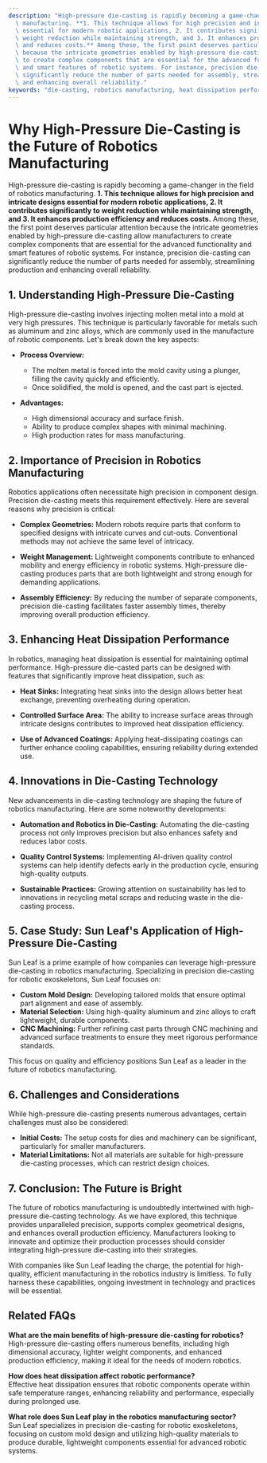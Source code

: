 ```yaml
---
description: "High-pressure die-casting is rapidly becoming a game-changer in the field of robotics\
  \ manufacturing. **1. This technique allows for high precision and intricate designs\
  \ essential for modern robotic applications, 2. It contributes significantly to\
  \ weight reduction while maintaining strength, and 3. It enhances production efficiency\
  \ and reduces costs.** Among these, the first point deserves particular attention\
  \ because the intricate geometries enabled by high-pressure die-casting allow manufacturers\
  \ to create complex components that are essential for the advanced functionality\
  \ and smart features of robotic systems. For instance, precision die-casting can\
  \ significantly reduce the number of parts needed for assembly, streamlining production\
  \ and enhancing overall reliability."
keywords: "die-casting, robotics manufacturing, heat dissipation performance, die casting process"
---
```

# Why High-Pressure Die-Casting is the Future of Robotics Manufacturing

High-pressure die-casting is rapidly becoming a game-changer in the field of robotics manufacturing. **1. This technique allows for high precision and intricate designs essential for modern robotic applications, 2. It contributes significantly to weight reduction while maintaining strength, and 3. It enhances production efficiency and reduces costs.** Among these, the first point deserves particular attention because the intricate geometries enabled by high-pressure die-casting allow manufacturers to create complex components that are essential for the advanced functionality and smart features of robotic systems. For instance, precision die-casting can significantly reduce the number of parts needed for assembly, streamlining production and enhancing overall reliability.

## **1. Understanding High-Pressure Die-Casting**

High-pressure die-casting involves injecting molten metal into a mold at very high pressures. This technique is particularly favorable for metals such as aluminum and zinc alloys, which are commonly used in the manufacture of robotic components. Let's break down the key aspects:

- **Process Overview:**
    - The molten metal is forced into the mold cavity using a plunger, filling the cavity quickly and efficiently.
    - Once solidified, the mold is opened, and the cast part is ejected.

- **Advantages:**
    - High dimensional accuracy and surface finish.
    - Ability to produce complex shapes with minimal machining.
    - High production rates for mass manufacturing.

## **2. Importance of Precision in Robotics Manufacturing**

Robotics applications often necessitate high precision in component design. Precision die-casting meets this requirement effectively. Here are several reasons why precision is critical:

- **Complex Geometries:** Modern robots require parts that conform to specified designs with intricate curves and cut-outs. Conventional methods may not achieve the same level of intricacy.

- **Weight Management:** Lightweight components contribute to enhanced mobility and energy efficiency in robotic systems. High-pressure die-casting produces parts that are both lightweight and strong enough for demanding applications.

- **Assembly Efficiency:** By reducing the number of separate components, precision die-casting facilitates faster assembly times, thereby improving overall production efficiency.

## **3. Enhancing Heat Dissipation Performance**

In robotics, managing heat dissipation is essential for maintaining optimal performance. High-pressure die-casted parts can be designed with features that significantly improve heat dissipation, such as:

- **Heat Sinks:** Integrating heat sinks into the design allows better heat exchange, preventing overheating during operation.

- **Controlled Surface Area:** The ability to increase surface areas through intricate designs contributes to improved heat dissipation efficiency.

- **Use of Advanced Coatings:** Applying heat-dissipating coatings can further enhance cooling capabilities, ensuring reliability during extended use.

## **4. Innovations in Die-Casting Technology**

New advancements in die-casting technology are shaping the future of robotics manufacturing. Here are some noteworthy developments:

- **Automation and Robotics in Die-Casting:** Automating the die-casting process not only improves precision but also enhances safety and reduces labor costs.

- **Quality Control Systems:** Implementing AI-driven quality control systems can help identify defects early in the production cycle, ensuring high-quality outputs.

- **Sustainable Practices:** Growing attention on sustainability has led to innovations in recycling metal scraps and reducing waste in the die-casting process.

## **5. Case Study: Sun Leaf's Application of High-Pressure Die-Casting**

Sun Leaf is a prime example of how companies can leverage high-pressure die-casting in robotics manufacturing. Specializing in precision die-casting for robotic exoskeletons, Sun Leaf focuses on:

- **Custom Mold Design:** Developing tailored molds that ensure optimal part alignment and ease of assembly.
- **Material Selection:** Using high-quality aluminum and zinc alloys to craft lightweight, durable components.
- **CNC Machining:** Further refining cast parts through CNC machining and advanced surface treatments to ensure they meet rigorous performance standards.

This focus on quality and efficiency positions Sun Leaf as a leader in the future of robotics manufacturing.

## **6. Challenges and Considerations**

While high-pressure die-casting presents numerous advantages, certain challenges must also be considered:

- **Initial Costs:** The setup costs for dies and machinery can be significant, particularly for smaller manufacturers.
- **Material Limitations:** Not all materials are suitable for high-pressure die-casting processes, which can restrict design choices.

## **7. Conclusion: The Future is Bright**

The future of robotics manufacturing is undoubtedly intertwined with high-pressure die-casting technology. As we have explored, this technique provides unparalleled precision, supports complex geometrical designs, and enhances overall production efficiency. Manufacturers looking to innovate and optimize their production processes should consider integrating high-pressure die-casting into their strategies.

With companies like Sun Leaf leading the charge, the potential for high-quality, efficient manufacturing in the robotics industry is limitless. To fully harness these capabilities, ongoing investment in technology and practices will be essential.

## **Related FAQs**

**What are the main benefits of high-pressure die-casting for robotics?**  
High-pressure die-casting offers numerous benefits, including high dimensional accuracy, lighter weight components, and enhanced production efficiency, making it ideal for the needs of modern robotics.

**How does heat dissipation affect robotic performance?**  
Effective heat dissipation ensures that robotic components operate within safe temperature ranges, enhancing reliability and performance, especially during prolonged use.

**What role does Sun Leaf play in the robotics manufacturing sector?**  
Sun Leaf specializes in precision die-casting for robotic exoskeletons, focusing on custom mold design and utilizing high-quality materials to produce durable, lightweight components essential for advanced robotic systems.
